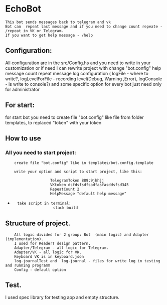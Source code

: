 # EchoBot

    This bot sends messages back to telegram and vk
    Bot can  repeat last message and if you need to change count repeate - /repeat in VK or Telegram.
    If you want to get help message - /help



## Configuration:
  All configuration are in the src/Config.hs and you need to write in your customization or if need I can rewrite project with change "bot.config"
        help message
        count repeat message
        log configuration ( logFile - where to write?, logLevelForFile - recording level(Debug, Warning ,Error), logConsole  - is write to console?)
        and some specific option for every bot just need only for administrator

## For start:
   for start bot you need to create file "bot.config" like file from folder templates, to replaced "token" with your token

##  How to use

### All you need to start project:

        create file "bot.config" like in templates/bot.config.template 

        write your option and script to start project, like this:
        
                        TelegramToken 889:9jhhjj
                        VKtoken dsfdsfsdfsadfasfasddsfsd345
                        RepeatCount 2
                        HelpMessage "default help message"

*       take script in terminal:
                        stack build
## Structure of project.
        All logic divided for 2 group: Bot  (main logic) and Adapter (implementation). 
        I used for ReaderT design pattern. 
        Adapter/Telegram - all logic for Telegram.
        Adapter/VK - all logic for VK.
        Keyboard VK is in keyboard.json
        log-journalTest and  log-journal - files for write log in testing and running programm
        Config - default option  



## Test.
I used spec library for testing app and empty structure.
